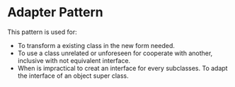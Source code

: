 <h1>Adapter Pattern</h1>

<p>This pattern is used for:</p>

<ul>
    <li>To transform a existing class in the new form needed.</li>
    <li>To use a class unrelated or unforeseen for cooperate with another, inclusive with not equivalent interface.</li>
    <li>When is impractical to creat an interface for every subclasses. To adapt the interface of an object super class.</li>
</ul>